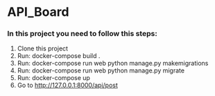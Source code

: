 # API_Board
### In this project you need to follow this steps:
1. Clone this project
2. Run: docker-compose build .
3. Run: docker-compose run web python manage.py makemigrations
4. Run: docker-compose run web python manage.py migrate
5. Run: docker-compose up
6. Go to http://127.0.0.1:8000/api/post

